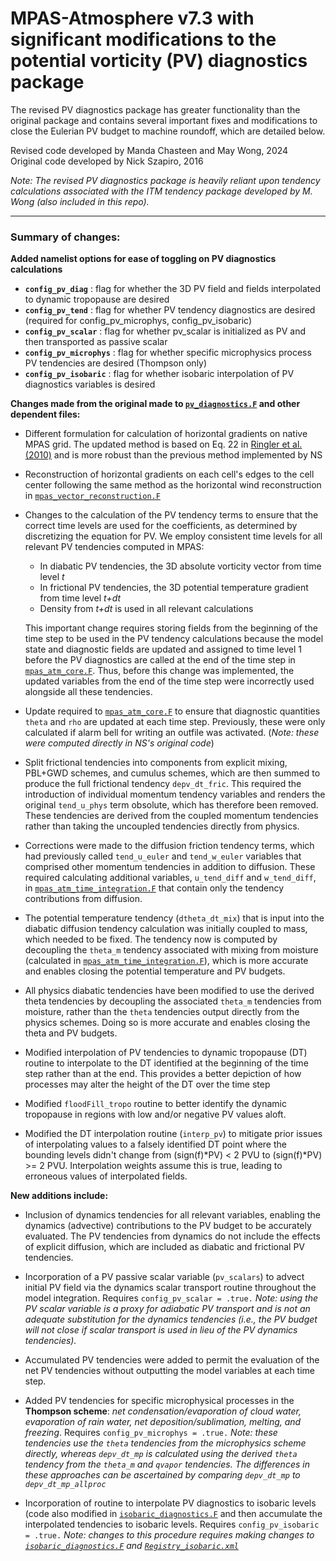 # MPAS-Atmosphere v7.3 with significant modifications to the potential vorticity (PV) diagnostics package #

The revised PV diagnostics package has greater functionality than the original package and contains several important fixes and modifications to close the Eulerian PV budget to machine roundoff, which are detailed below.

Revised code developed by Manda Chasteen and May Wong, 2024\
Original code developed by Nick Szapiro, 2016

_Note: The revised PV diagnostics package is heavily reliant upon tendency calculations associated with the ITM tendency package developed by M. Wong (also included in this repo)._




***

### Summary of changes: ###

**Added namelist options for ease of toggling on PV diagnostics calculations**
- **`config_pv_diag`**          : flag for whether the 3D PV field and fields interpolated to dynamic tropopause are desired
- **`config_pv_tend`**          : flag for whether PV tendency diagnostics are desired (required for config_pv_microphys, config_pv_isobaric)
- **`config_pv_scalar`**        : flag for whether pv_scalar is initialized as PV and then transported as passive scalar
- **`config_pv_microphys`**     : flag for whether specific microphysics process PV tendencies are desired (Thompson only)
- **`config_pv_isobaric`**      : flag for whether isobaric interpolation of PV diagnostics variables is desired

**Changes made from the original made to [`pv_diagnostics.F`](src/core_atmosphere/diagnostics/pv_diagnostics.F) and other dependent files:**
* Different formulation for calculation of horizontal gradients on native MPAS grid. The updated method is based on Eq. 22 in [Ringler et al. (2010)](https://doi.org/10.1016/j.jcp.2009.12.007) and is more robust than the previous method implemented by NS
  
* Reconstruction of horizontal gradients on each cell's edges to the cell center following the same method as the horizontal wind reconstruction in [`mpas_vector_reconstruction.F`](src/operators/mpas_vector_reconstruction.F)
  
* Changes to the calculation of the PV tendency terms to ensure that the correct time levels are used for the coefficients, as determined by discretizing the equation for PV. We employ consistent time levels for all relevant PV tendencies computed in MPAS:
  * In diabatic PV tendencies, the 3D absolute vorticity vector from time level _t_
  * In frictional PV tendencies, the 3D potential temperature gradient from time level _t+dt_
  * Density from _t+dt_ is used in all relevant calculations
    
  This important change requires storing fields from the beginning of the time step to be used in the PV tendency calculations because the model state and diagnostic fields are updated and assigned to time level 1 before the PV diagnostics are called at the end of the time step in [`mpas_atm_core.F`](src/core_atmosphere/mpas_atm_core.F). Thus, before this change was implemented, the updated variables from the end of the time step were incorrectly used alongside all these tendencies.

* Update required to [`mpas_atm_core.F`](src/core_atmosphere/mpas_atm_core.F) to ensure that diagnostic quantities `theta` and `rho` are updated at each time step. Previously, these were only calculated if alarm bell for writing an outfile was activated. (_Note: these were computed directly in NS's original code_)
  
* Split frictional tendencies into components from explicit mixing, PBL+GWD schemes, and cumulus schemes, which are then summed to produce the full frictional tendency `depv_dt_fric`. This required the introduction of individual momentum tendency variables and renders the original `tend_u_phys` term obsolute, which has therefore been removed. These tendencies are derived from the coupled momentum tendencies rather than taking the uncoupled tendencies directly from physics.
  
* Corrections were made to the diffusion friction tendency terms, which had previously called `tend_u_euler` and `tend_w_euler` variables that comprised other momentum tendencies in addition to diffusion. These required calculating additional variables, `u_tend_diff` and `w_tend_diff`, in [`mpas_atm_time_integration.F`](src/core_atmosphere/mpas_atm_time_integration.F) that contain only the tendency contributions from diffusion.
  
* The potential temperature tendency (`dtheta_dt_mix`) that is input into the diabatic diffusion tendency calculation was initially coupled to mass, which needed to be fixed. The tendency now is computed by decoupling the `theta_m` tendency associated with mixing from moisture (calculated in [`mpas_atm_time_integration.F`](src/core_atmosphere/mpas_atm_time_integration.F)), which is more accurate and enables closing the potential temperature and PV budgets.
  
* All physics diabatic tendencies have been modified to use the derived theta tendencies by decoupling the associated `theta_m` tendencies from moisture, rather than the `theta` tendencies output directly from the physics schemes. Doing so is more accurate and enables closing the theta and PV budgets.
  
* Modified interpolation of PV tendencies to dynamic tropopause (DT) routine to interpolate to the DT identified at the beginning of the time step rather than at the end. This provides a better depiction of how processes may alter the height of the DT over the time step

* Modified `floodFill_tropo` routine to better identify the dynamic tropopause in regions with low and/or negative PV values aloft.

* Modified the DT interpolation routine (`interp_pv`) to mitigate prior issues of interpolating values to a falsely identified DT point where the bounding levels didn't change from (sign(f)*PV) < 2 PVU to (sign(f)*PV) >= 2 PVU. Interpolation weights assume this is true, leading to erroneous values of interpolated fields.


**New additions include:**
* Inclusion of dynamics tendencies for all relevant variables, enabling the dynamics (advective) contributions to the PV budget to be accurately evaluated. The PV tendencies from dynamics do not include the effects of explicit diffusion, which are included as diabatic and frictional PV tendencies.

* Incorporation of a PV passive scalar variable (`pv_scalars`) to advect initial PV field via the dynamics scalar transport routine throughout the model integration. Requires `config_pv_scalar = .true.` _Note: using the PV scalar variable is a proxy for adiabatic PV transport and is not an adequate substitution for the dynamics tendencies (i.e., the PV budget will not close if scalar transport is used in lieu of the PV dynamics tendencies)._
  
* Accumulated PV tendencies were added to permit the evaluation of the net PV tendencies without outputting the model variables at each time step.

* Added PV tendencies for specific microphysical processes in the **Thompson scheme**: _net condensation/evaporation of cloud water, evaporation of rain water, net deposition/sublimation, melting, and freezing_. Requires `config_pv_microphys = .true.` _Note: these tendencies use the `theta` tendencies from the microphysics scheme directly, whereas `depv_dt_mp` is calculated using the derived `theta` tendency from the `theta_m` and `qvapor` tendencies. The differences in these approaches can be ascertained by comparing `depv_dt_mp` to `depv_dt_mp_allproc`_

*  Incorporation of routine to interpolate PV diagnostics to isobaric levels (code also modified in [`isobaric_diagnostics.F`](src/core_atmosphere/diagnostics/isobaric_diagnostics.F) 
  and then accumulate the interpolated tendencies to isobaric levels. Requires `config_pv_isobaric = .true.` _Note: changes to this procedure requires making changes to [`isobaric_diagnostics.F`](src/core_atmosphere/diagnostics/isobaric_diagnostics.F) and [`Registry_isobaric.xml`](src/core_atmosphere/diagnostics/Registry_isobaric.xml)_


